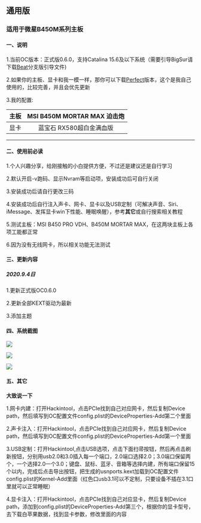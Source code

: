 ## 通用版

### 适用于微星B450M系列主板

#### 一、说明

1.当前OC版本：正式版0.6.0，支持Catalina 15.6及以下系统（需要引导BigSur请下载[Beat](https://github.com/MyBin97/OpneCore/tree/Beat)分支版引导文件)

2.如果你的主板、显卡和我一模一样，那你可以下载[Perfect](https://github.com/MyBin97/OpneCore/tree/Perfect)版本，这个是我自己使用的，比较完善，并且会优先更新

3.我的配置:


| 主板  |          MSI B450M MORTAR MAX 迫击炮          |
| :--: | :-------------------------: |
| 显卡 | 蓝宝石 RX580超白金满血版 |


----------------------

#### 二、使用前必读

1.个人兴趣分享，给刚接触的小白提供方便，不过还是建议还是自行学习

2.默认开启-v跑码、显示Nvram等启动项，安装成功后可自行关闭

3.安装成功后请自行更改三码

4.安装成功后自行注入声卡、网卡、显卡以及USB定制（可解决声音、Siri、iMessage、发挥显卡win下性能、睡眠唤醒），参考**其它**或自行搜索相关教程

5.测试主板：MSI B450 PRO VDH、B450M MORTAR MAX，在这两块主板上各项工能都正常

6.因为没有无线网卡，所以相关功能无法测试


#### 三、更新内容

##### 2020.9.4日

1.更新正式版OC0.6.0

2.更新全部KEXT驱动为最新

3.添加主题


#### 四、系统截图

![](https://qdall01.baidupcs.com/file/12dffdff4ka657eb59607802273f49f4?bkt=en-864c1d195a8f2f41f3ad75527987fd64d983278e958933d64a839ff27f45fdeb9fcabc966221da608aaae051f7a4f29919a31b20bc7685117147c4a314ff95f1&fid=414463553-250528-577164214933907&time=1599228279&sign=FDTAXUGERLQlBHSKfW-DCb740ccc5511e5e8fedcff06b081203-3fB1%2BhOJp53lazm9VQF3nOxUkrY%3D&to=92&size=37903&sta_dx=37903&sta_cs=1&sta_ft=jpg&sta_ct=0&sta_mt=0&fm2=MH%2CXian%2CAnywhere%2C%2Cjiangsu%2Ccmnet&ctime=1599228062&mtime=1599228062&resv0=-1&resv1=0&resv2=rlim&resv3=5&resv4=37903&vuk=414463553&iv=-2&htype=&randtype=&newver=1&newfm=1&secfm=1&flow_ver=3&pkey=en-f109e6bd104be8c79cb4ab5f8f4ef3fc580caad2dbfa5573fc2f695844f7ad7a66e14ac94e1f572099a7efb638b4eefc7bd212b8146cc0bc305a5e1275657320&sl=81002574&expires=8h&rt=pr&r=349841284&vbdid=3792876375&fin=1599227647473.jpg&fn=1599227647473.jpg&rtype=1&dp-logid=5749962308263101554&dp-callid=0.1&hps=1&tsl=11&csl=58&fsl=-1&csign=ls%2FEEWYp8Pt9LKajDfuiglqWobw%3D&so=0&ut=8&uter=4&serv=0&uc=134589567&ti=0887d9faa0e99264b9f8627355853f1f0956db0b742f90b7305a5e1275657320&hflag=30&adg=c_06d7cc2bf4fc7c5b9ca320df6d532e55&reqlabel=250528_f_47a0a04c20a7697413b45a7eeae444b7_-1_4613b9798bb552a0b3fbe8de2d66e1dc&by=themis)

![](https://qdall01.baidupcs.com/file/a7d2d8449t0113e313d1b768b3f409d2?bkt=en-40ebf341379bd9a0c8fb6f908b1b94b16d180dfb1a1e7d75ba580419262776874f1837f36d75e34c4e72c22c8fba358219a31b20bc7685119ef4b4969ec17ba0&fid=414463553-250528-1102366017834459&time=1599229905&sign=FDTAXUGERLQlBHSKfW-DCb740ccc5511e5e8fedcff06b081203-RJck4%2FZa5Og2b%2FSJmbJ%2FgMJRsHg%3D&to=92&size=40875&sta_dx=40875&sta_cs=0&sta_ft=jpg&sta_ct=0&sta_mt=0&fm2=MH%2CXian%2CAnywhere%2C%2Cjiangsu%2Ccmnet&ctime=1599229883&mtime=1599229883&resv0=-1&resv1=0&resv2=rlim&resv3=5&resv4=40875&vuk=414463553&iv=-2&htype=&randtype=&newver=1&newfm=1&secfm=1&flow_ver=3&pkey=en-570fd61358594dbe4945418d31010a0b46c9df087747f727cdb7a9b2ae268763ae881c3b35abf0dbb33d0541ea6b143e429f31265ea4666b305a5e1275657320&sl=81002574&expires=8h&rt=pr&r=466258698&vbdid=3792876375&fin=1599229829610.jpg&fn=1599229829610.jpg&rtype=1&dp-logid=5750398629358683670&dp-callid=0.1&hps=1&tsl=11&csl=58&fsl=-1&csign=ls%2FEEWYp8Pt9LKajDfuiglqWobw%3D&so=0&ut=8&uter=4&serv=0&uc=134589567&ti=0887d9faa0e99264fc0f156d407f1bc1746569d4e559a455305a5e1275657320&hflag=30&adg=c_06d7cc2bf4fc7c5b9ca320df6d532e55&reqlabel=250528_f_47a0a04c20a7697413b45a7eeae444b7_-1_4613b9798bb552a0b3fbe8de2d66e1dc&by=themis)

![](https://qdall01.baidupcs.com/file/911df4d2aj5d140d00efd355f54e4933?bkt=en-6f7dc9883530f8c9b27ea9a3e427f0690a092c7e808a2ad41d9e6213ef6802932e2be0295641e46ee20d07287f1e07306dca165a5306a3d6b1af39619019fe0f&fid=414463553-250528-466487941272303&time=1599229897&sign=FDTAXUGERLQlBHSKfW-DCb740ccc5511e5e8fedcff06b081203-4Mf4Ja7onZPtewICcNcPSpsVXLU%3D&to=92&size=29165&sta_dx=29165&sta_cs=0&sta_ft=jpg&sta_ct=0&sta_mt=0&fm2=MH%2CXian%2CAnywhere%2C%2Cjiangsu%2Ccmnet&ctime=1599229882&mtime=1599229882&resv0=-1&resv1=0&resv2=rlim&resv3=5&resv4=29165&vuk=414463553&iv=-2&htype=&randtype=&newver=1&newfm=1&secfm=1&flow_ver=3&pkey=en-bf4fbff5df0d701ad8829dc7368dc7d545f6089678fddd0b0e958ed087ab70100e7030e34dfeec1f6bc945fe1551c264a688ac0504516944305a5e1275657320&sl=81002574&expires=8h&rt=pr&r=755781730&vbdid=3792876375&fin=1599229812322.jpg&fn=1599229812322.jpg&rtype=1&dp-logid=5750396530500797981&dp-callid=0.1&hps=1&tsl=11&csl=58&fsl=-1&csign=ls%2FEEWYp8Pt9LKajDfuiglqWobw%3D&so=0&ut=8&uter=4&serv=0&uc=134589567&ti=206be03c6e9448454b6505f440d420d34fe6dc80c7f86068&hflag=30&adg=c_06d7cc2bf4fc7c5b9ca320df6d532e55&reqlabel=250528_f_47a0a04c20a7697413b45a7eeae444b7_-1_4613b9798bb552a0b3fbe8de2d66e1dc&by=themis)

#### 五、其它

**大致说一下**

1.网卡内建：打开Hackintool，点击PCIe找到自己对应网卡，然后复制Device path，然后填写到OC配置文件config.plist的DeviceProperties-Add第二个里面

2.声卡注入：打开Hackintool，点击PCIe找到自己对应网卡，然后复制Device path，然后填写到OC配置文件config.plist的DeviceProperties-Add第一个里面

3.USB定制：打开Hackintool,点击USB选项，点击下面扫帚按钮，然后再点击刷新按钮，分别用usb2.0和3.0插入每一个端口，2.0端口选择2.0；3.0端口保留两个，一个选择2.0一个3.0；键盘、鼠标、蓝牙、音箱等选择内建，所有端口保留15个以内，完成后点击导出按钮，把生成的usnports.kext加载到OC配置文件config.plist的Kernel-Add里面（红色口usb3.1可以不定制，只要设备不插在3.1口里就可以正常睡眠）

4.显卡注入：打开Hackintool，点击PCIe找到自己对应显卡，然后复制Device path，添加到config.plist的DeviceProperties-Add第三个，根据你的显卡型号，去下载白苹果数据，找到显卡参数，修改里面的内容





